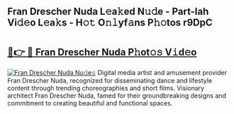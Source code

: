 ## Fran Drescher Nuda L𝚎a𝚔ed N𝚞𝚍e - Part-Iah Vi𝚍𝚎o L𝚎a𝚔s - H𝚘𝚝 O𝚗𝚕yf𝚊ns P𝚑𝚘tos r9DpC

# <h2><a href="http://kfbri2.oniu.top/?m=Fran+Drescher+Nuda">🔗👉 🔴 Fran Drescher Nuda P𝚑ot𝚘𝚜 V𝚒d𝚎o</a></h2>

[![Fran Drescher Nuda Nu𝚍e𝚜](https://i.imgur.com/0qMVB7G.gif)](http://kfbri2.oniu.top/?m=Fran+Drescher+Nuda)
Digital media artist and amusement provider Fran Drescher Nuda, recognized for disseminating dance and lifestyle content through trending choreographies and short films. Visionary architect Fran Drescher Nuda, famed for their groundbreaking designs and commitment to creating beautiful and functional spaces.  
